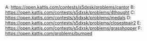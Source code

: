A: https://open.kattis.com/contests/s5dxsk/problems/cantor
B: https://open.kattis.com/contests/s5dxsk/problems/4thought
C: https://open.kattis.com/contests/s5dxsk/problems/medals
D: https://open.kattis.com/contests/s5dxsk/problems/closestpair2
E: https://open.kattis.com/contests/s5dxsk/problems/grasshopper
F: https://open.kattis.com/problems/bumped